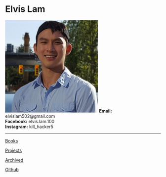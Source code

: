 # Elvis Lam
<img src="https://raw.githubusercontent.com/Megachin502/megachin502.github.io/master/profile.jpg" alt="me" width="300"/>
<b>Email:</b> elvislam502@gmail.com<br>
<b>Facebook:</b> elvis.lam.100<br>
<b>Instagram:</b> kill_hacker5<br>
<hr>

[Books](https://docs.google.com/document/d/e/2PACX-1vSnavpZfQekWbDnxqKuk29q_2rwAGsHqcZFUjSORzmMLdE0I5hvWUaIYCSaIolRwLXOQc_3PxpcINfx/pub)

[Projects](https://docs.google.com/document/d/e/2PACX-1vTnDO_hotbN3bt4jg1GHH6EgCvj8603bCiHJ4J9xeCCTJizjOw9OluyiCG18HxAujKfa3Lq5-yYRqpq/pub)

[Archived](https://megachin502.github.io/websites/index.html)

[Github](https://github.com/Megachin502)
